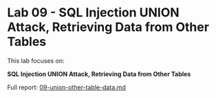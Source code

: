 # Lab 09 - SQL Injection UNION Attack, Retrieving Data from Other Tables

This lab focuses on:

**SQL Injection UNION Attack, Retrieving Data from Other Tables**

Full report: [09-union-other-table-data.md](09-union-other-table-data.md)
